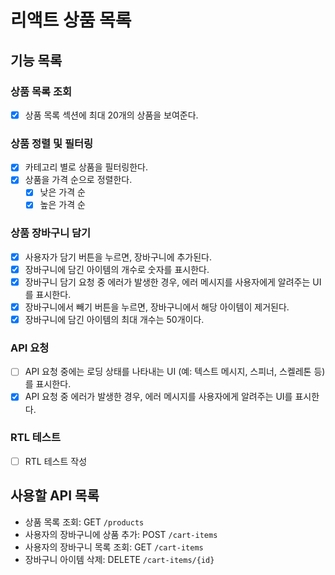 # 리액트 상품 목록

## 기능 목록

### 상품 목록 조회

- [x] 상품 목록 섹션에 최대 20개의 상품을 보여준다.

### 상품 정렬 및 필터링

- [x] 카테고리 별로 상품을 필터링한다.
- [x] 상품을 가격 순으로 정렬한다.
  - [x] 낮은 가격 순
  - [x] 높은 가격 순

### 상품 장바구니 담기

- [x] 사용자가 담기 버튼을 누르면, 장바구니에 추가된다.
- [x] 장바구니에 담긴 아이템의 개수로 숫자를 표시한다.
- [x] 장바구니 담기 요청 중 에러가 발생한 경우, 에러 메시지를 사용자에게 알려주는 UI를 표시한다.
- [x] 장바구니에서 빼기 버튼을 누르면, 장바구니에서 해당 아이템이 제거된다.
- [x] 장바구니에 담긴 아이템의 최대 개수는 50개이다.

### API 요청

- [ ] API 요청 중에는 로딩 상태를 나타내는 UI (예: 텍스트 메시지, 스피너, 스켈레톤 등)를 표시한다.
- [x] API 요청 중 에러가 발생한 경우, 에러 메시지를 사용자에게 알려주는 UI를 표시한다.

### RTL 테스트

- [ ] RTL 테스트 작성

## 사용할 API 목록

- 상품 목록 조회: GET `/products`
- 사용자의 장바구니에 상품 추가: POST `/cart-items`
- 사용자의 장바구니 목록 조회: GET `/cart-items`
- 장바구니 아이템 삭제: DELETE `/cart-items/{id}`

